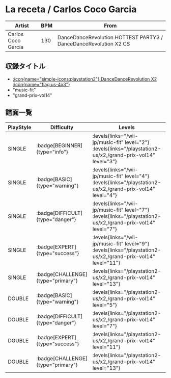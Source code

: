 # La receta / Carlos Coco Garcia

|Artist|BPM|From|
|------|---|----|
|Carlos Coco Garcia|130|DanceDanceRevolution HOTTEST PARTY3 / DanceDanceRevolution X2 CS|

## 収録タイトル

- [:icon{name="simple-icons:playstation2"} DanceDanceRevolution X2 :icon{name="flag:us-4x3"}](/playstation2-us/x2)
- "music-fit"
- "grand-prix-vol14"

## 譜面一覧

|PlayStyle|Difficulty|Levels|Notes|Movie|
|---------|----------|------|-----|-----|
|SINGLE| :badge[BEGINNER]{type="info"}| :levels{links="/wii-jp/music-fit" level="2"} :levels{links="/playstation2-us/x2,/grand-prix-vol14" level="3"}|85/0||
|SINGLE| :badge[BASIC]{type="warning"}| :levels{links="/wii-jp/music-fit" level="4"} :levels{links="/playstation2-us/x2,/grand-prix-vol14" level="4"}|112/20||
|SINGLE| :badge[DIFFICULT]{type="danger"}| :levels{links="/wii-jp/music-fit" level="7"} :levels{links="/playstation2-us/x2,/grand-prix-vol14" level="7"}|230/13||
|SINGLE| :badge[EXPERT]{type="success"}| :levels{links="/wii-jp/music-fit" level="9"} :levels{links="/playstation2-us/x2,/grand-prix-vol14" level="11"}|339/11||
|SINGLE| :badge[CHALLENGE]{type="primary"}| :levels{links="/playstation2-us/x2,/grand-prix-vol14" level="13"}|361/19||
|DOUBLE| :badge[BASIC]{type="warning"}| :levels{links="/playstation2-us/x2,/grand-prix-vol14" level="5"}|142/29||
|DOUBLE| :badge[DIFFICULT]{type="danger"}| :levels{links="/playstation2-us/x2,/grand-prix-vol14" level="7"}|218/12||
|DOUBLE| :badge[EXPERT]{type="success"}| :levels{links="/playstation2-us/x2,/grand-prix-vol14" level="11"}|316/29||
|DOUBLE| :badge[CHALLENGE]{type="primary"}| :levels{links="/playstation2-us/x2,/grand-prix-vol14" level="13"}|360/15||
